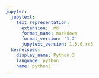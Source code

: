 ```yaml
---
jupyter:
  jupytext:
    text_representation:
      extension: .md
      format_name: markdown
      format_version: '1.2'
      jupytext_version: 1.5.0.rc3
  kernelspec:
    display_name: Python 3
    language: python
    name: python3
---
```


```python

```
